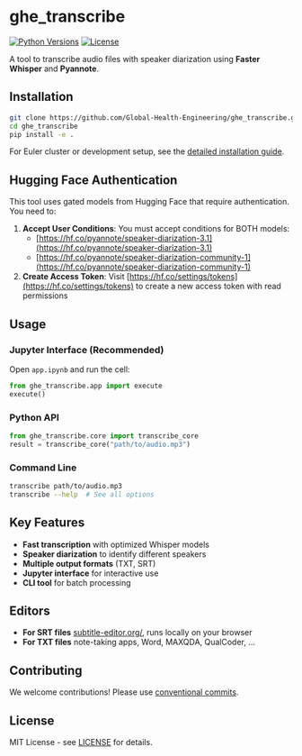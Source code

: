 # ghe_transcribe

[![Python Versions](https://img.shields.io/badge/Python-3.10%20%7C%203.11%20%7C%203.12-blue)](https://www.python.org/downloads/)
[![License](https://img.shields.io/badge/License-MIT-yellow.svg)](https://opensource.org/licenses/MIT)

A tool to transcribe audio files with speaker diarization using **Faster Whisper** and **Pyannote**.

## Installation

```bash
git clone https://github.com/Global-Health-Engineering/ghe_transcribe.git
cd ghe_transcribe
pip install -e .
```

For Euler cluster or development setup, see the [detailed installation guide](docs/INSTALLATION.md).

## Hugging Face Authentication

This tool uses gated models from Hugging Face that require authentication. You need to:

1. **Accept User Conditions**: You must accept conditions for BOTH models:
   - [https://hf.co/pyannote/speaker-diarization-3.1](https://hf.co/pyannote/speaker-diarization-3.1)
   - [https://hf.co/pyannote/speaker-diarization-community-1](https://hf.co/pyannote/speaker-diarization-community-1)
2. **Create Access Token**: Visit [https://hf.co/settings/tokens](https://hf.co/settings/tokens) to create a new access token with read permissions


## Usage

### Jupyter Interface (Recommended)
Open `app.ipynb` and run the cell:
```python
from ghe_transcribe.app import execute
execute()
```

### Python API
```python
from ghe_transcribe.core import transcribe_core
result = transcribe_core("path/to/audio.mp3")
```

### Command Line
```bash
transcribe path/to/audio.mp3
transcribe --help  # See all options
```

## Key Features

- **Fast transcription** with optimized Whisper models
- **Speaker diarization** to identify different speakers
- **Multiple output formats** (TXT, SRT)
- **Jupyter interface** for interactive use
- **CLI tool** for batch processing

## Editors

- **For SRT files** [subtitle-editor.org/](https://subtitle-editor.org/), runs locally on your browser
- **For TXT files** note-taking apps, Word, MAXQDA, QualCoder, ...

## Contributing

We welcome contributions! Please use [conventional commits](https://www.conventionalcommits.org/en/v1.0.0/).

## License

MIT License - see [LICENSE](LICENSE) for details.
